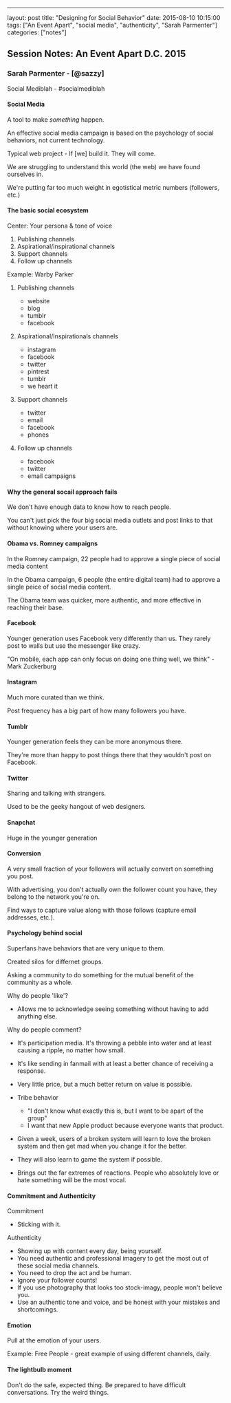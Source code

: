 ---
layout: post
title:  "Designing for Social Behavior"
date:   2015-08-10 10:15:00
tags: ["An Event Apart", "social media", "authenticity", "Sarah Parmenter"]
categories: ["notes"]

## Session Notes: An Event Apart D.C. 2015


### Sarah Parmenter - [@sazzy]

Social Mediblah - #socialmediblah

#### Social Media
A tool to make *something* happen.

An effective social media campaign is based on the psychology of social behaviors, not current technology.

Typical web project - If [we] build it. They will come.

We are struggling to understand this world (the web) we have found ourselves in.

We're putting far too much weight in egotistical metric numbers (followers, etc.)


#### The basic social ecosystem
Center: Your persona & tone of voice
1. Publishing channels
2. Aspirational/inspirational channels
3. Support channels
4. Follow up channels

Example: Warby Parker

1. Publishing channels
    - website
    - blog
    - tumblr
    - facebook

2. Aspirational/Inspirationals channels
    - instagram
    - facebook
    - twitter
    - pintrest
    - tumblr
    - we heart it

3. Support channels
    - twitter
    - email
    - facebook
    - phones

4. Follow up channels
    - facebook
    - twitter
    - email campaigns


#### Why the general socail approach fails
We don't have enough data to know how to reach people.

You can't just pick the four big social media outlets and post links to that without knowing where your users are.


#### Obama vs. Romney campaigns
In the Romney campaign, 22 people had to approve a single piece of social media content

In the Obama campaign, 6 people (the entire digital team) had to approve a single peice of social media content.

The Obama team was quicker, more authentic, and more effective in reaching their base.


#### Facebook
Younger generation uses Facebook very differently than us. They rarely post to walls but use the messenger like crazy.

"On mobile, each app can only focus on doing one thing well, we think" - Mark Zuckerburg

#### Instagram
Much more curated than we think.

Post frequency has a big part of how many followers you have.

#### Tumblr
Younger generation feels they can be more anonymous there.

They're more than happy to post things there that they wouldn't post on Facebook.

#### Twitter
Sharing and talking with strangers.

Used to be the geeky hangout of web designers.

#### Snapchat
Huge in the younger generation


#### Conversion
A very small fraction of your followers will actually convert on something you post.

With advertising, you don't actually own the follower count you have, they belong to the network you're on.

Find ways to capture value along with those follows (capture email addresses, etc.).


#### Psychology behind social
Superfans have behaviors that are very unique to them.

Created silos for differnet groups.

Asking a community to do something for the mutual benefit of the community as a whole.

Why do people 'like'?

- Allows me to acknowledge seeing something without having to add anything else.

Why do people comment?

- It's participation media. It's throwing a pebble into water and at least causing a ripple, no matter how small.
- It's like sending in fanmail with at least a better chance of receiving a response.
- Very little price, but a much better return on value is possible.
- Tribe behavior
    - "I don't know what exactly this is, but I want to be apart of the group"
    - I want that new Apple product because everyone wants that product.

- Given a week, users of a broken system will learn to love the broken system and then get mad when you change it for the better.
- They will also learn to game the system if possible.
- Brings out the far extremes of reactions. People who absolutely love or hate something will be the most vocal.


#### Commitment and Authenticity
Commitment

- Sticking with it.

Authenticity

- Showing up with content every day, being yourself.
- You need authentic and professional imagery to get the most out of these social media channels.
- You need to drop the act and be human.
- Ignore your follower counts!
- If you use photography that looks too stock-imagy, people won't believe you.
- Use an authentic tone and voice, and be honest with your mistakes and shortcomings.

#### Emotion
Pull at the emotion of your users.


Example: Free People - great example of using different channels, daily.


#### The lightbulb moment
Don't do the safe, expected thing.
Be prepared to have difficult conversations.
Try the weird things.